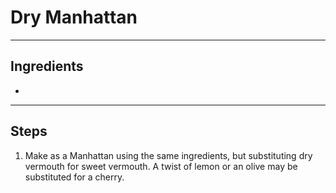# Dry Manhattan

---

## Ingredients

* 

---

## Steps

1.  Make as a Manhattan using the same ingredients, but substituting dry vermouth for sweet vermouth. A twist of lemon or an olive may be substituted for a cherry.